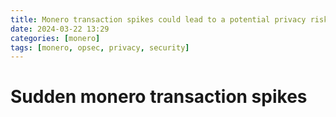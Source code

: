 ```yaml
---
title: Monero transaction spikes could lead to a potential privacy risk
date: 2024-03-22 13:29
categories: [monero]
tags: [monero, opsec, privacy, security]
---
```


# Sudden monero transaction spikes


